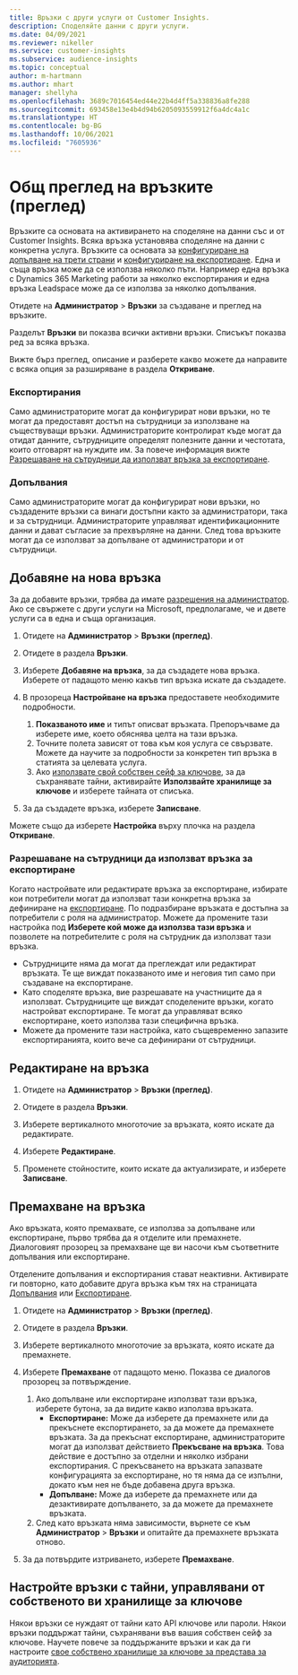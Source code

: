 ```yaml
---
title: Връзки с други услуги от Customer Insights.
description: Споделяйте данни с други услуги.
ms.date: 04/09/2021
ms.reviewer: nikeller
ms.service: customer-insights
ms.subservice: audience-insights
ms.topic: conceptual
author: m-hartmann
ms.author: mhart
manager: shellyha
ms.openlocfilehash: 3689c7016454ed44e22b4d4ff5a338836a8fe288
ms.sourcegitcommit: 693458e13e4b4d94b6205093559912f6a4dc4a1c
ms.translationtype: HT
ms.contentlocale: bg-BG
ms.lasthandoff: 10/06/2021
ms.locfileid: "7605936"
---
```

# <a name="connections-preview-overview"></a>Общ преглед на връзките (преглед)

Връзките са основата на активирането на споделяне на данни със и от Customer Insights. Всяка връзка установява споделяне на данни с конкретна услуга. Връзките са основата за [конфигуриране на допълване на трети страни](enrichment-hub.md) и [конфигуриране на експортиране](export-destinations.md). Една и съща връзка може да се използва няколко пъти. Например една връзка с Dynamics 365 Marketing работи за няколко експортирания и една връзка Leadspace може да се използва за няколко допълвания.

Отидете на **Администратор** > **Връзки** за създаване и преглед на връзките.

Разделът **Връзки** ви показва всички активни връзки. Списъкът показва ред за всяка връзка. 

Вижте бърз преглед, описание и разберете какво можете да направите с всяка опция за разширяване в раздела **Откриване**.

### <a name="exports"></a>Експортирания

Само администраторите могат да конфигурират нови връзки, но те могат да предоставят достъп на сътрудници за използване на съществуващи връзки. Администраторите контролират къде могат да отидат данните, сътрудниците определят полезните данни и честотата, които отговарят на нуждите им. За повече информация вижте [Разрешаване на сътрудници да използват връзка за експортиране](#allow-contributors-to-use-a-connection-for-exports).

### <a name="enrichments"></a>Допълвания

Само администраторите могат да конфигурират нови връзки, но създадените връзки са винаги достъпни както за администратори, така и за сътрудници. Администраторите управляват идентификационните данни и дават съгласие за прехвърляне на данни. След това връзките могат да се използват за допълване от администратори и от сътрудници.

## <a name="add-a-new-connection"></a>Добавяне на нова връзка

За да добавите връзки, трябва да имате [разрешения на администратор](permissions.md). Ако се свържете с други услуги на Microsoft, предполагаме, че и двете услуги са в една и съща организация.

1. Отидете на **Администратор** > **Връзки (преглед)**.

1. Отидете в раздела **Връзки**.

1. Изберете **Добавяне на връзка**, за да създадете нова връзка. Изберете от падащото меню какъв тип връзка искате да създадете.

1. В прозореца **Настройване на връзка** предоставете необходимите подробности. 
   1. **Показваното име** и типът описват връзката. Препоръчваме да изберете име, което обяснява целта на тази връзка.
   1. Точните полета зависят от това към коя услуга се свързвате. Можете да научите за подробности за конкретен тип връзка в статията за целевата услуга.
   1. Ако [използвате свой собствен сейф за ключове](use-azure-key-vault.md), за да съхранявате тайни, активирайте **Използвайте хранилище за ключове** и изберете тайната от списъка.

1. За да създадете връзка, изберете **Записване**.

Можете също да изберете **Настройка** върху плочка на раздела **Откриване**.

### <a name="allow-contributors-to-use-a-connection-for-exports"></a>Разрешаване на сътрудници да използват връзка за експортиране

Когато настройвате или редактирате връзка за експортиране, избирате кои потребители могат да използват тази конкретна връзка за дефиниране на [експортиране](export-destinations.md). По подразбиране връзката е достъпна за потребители с роля на администратор. Можете да промените тази настройка под **Изберете кой може да използва тази връзка** и позволете на потребителите с роля на сътрудник да използват тази връзка.

- Сътрудниците няма да могат да преглеждат или редактират връзката. Те ще виждат показваното име и неговия тип само при създаване на експортиране.
- Като споделяте връзка, вие разрешавате на участниците да я използват. Сътрудниците ще виждат споделените връзки, когато настройват експортиране. Те могат да управляват всяко експортиране, което използва тази специфична връзка.
- Можете да промените тази настройка, като същевременно запазите експортиранията, които вече са дефинирани от сътрудници.

## <a name="edit-a-connection"></a>Редактиране на връзка

1. Отидете на **Администратор** > **Връзки (преглед)**.

1. Отидете в раздела **Връзки**.

1. Изберете вертикалното многоточие за връзката, която искате да редактирате.

1. Изберете **Редактиране**.

1. Променете стойностите, които искате да актуализирате, и изберете **Записване**.

## <a name="remove-a-connection"></a>Премахване на връзка

Ако връзката, която премахвате, се използва за допълване или експортиране, първо трябва да я отделите или премахнете. Диалоговият прозорец за премахване ще ви насочи към съответните допълвания или експортиране. 

Отделените допълвания и експортирания стават неактивни. Активирате ги повторно, като добавите друга връзка към тях на страницата [Допълвания](enrichment-hub.md) или [Експортиране](export-destinations.md).

1. Отидете на **Администратор** > **Връзки (преглед)**.

1. Отидете в раздела **Връзки**.

1. Изберете вертикалното многоточие за връзката, която искате да премахнете.

1. Изберете **Премахване** от падащото меню. Показва се диалогов прозорец за потвърждение.

   1. Ако допълване или експортиране използват тази връзка, изберете бутона, за да видите какво използва връзката.
      - **Експортиране:** Може да изберете да премахнете или да прекъснете експортирането, за да можете да премахнете връзката. За да прекъснат експортиране, администраторите могат да използват действието **Прекъсване на връзка**. Това действие е достъпно за отделни и няколко избрани експортирания. С прекъсването на връзката запазвате конфигурацията за експортиране, но тя няма да се изпълни, докато към нея не бъде добавена друга връзка.
      - **Допълване:** Може да изберете да премахнете или да дезактивирате допълването, за да можете да премахнете връзката. 
   1. След като връзката няма зависимости, върнете се към **Администратор** > **Връзки** и опитайте да премахнете връзката отново.

1. За да потвърдите изтриването, изберете **Премахване**.

## <a name="set-up-connections-with-secrets-managed-by-your-own-key-vault"></a>Настройте връзки с тайни, управлявани от собственото ви хранилище за ключове

Някои връзки се нуждаят от тайни като API ключове или пароли. Някои връзки поддържат тайни, съхранявани във вашия собствен сейф за ключове. Научете повече за поддържаните връзки и как да ги настроите [свое собствено хранилище за ключове за представа за аудиторията](use-azure-key-vault.md).

